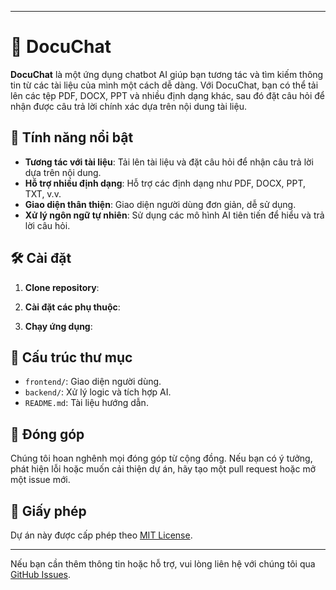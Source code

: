 

---

# 📄 DocuChat

**DocuChat** là một ứng dụng chatbot AI giúp bạn tương tác và tìm kiếm thông tin từ các tài liệu của mình một cách dễ dàng. Với DocuChat, bạn có thể tải lên các tệp PDF, DOCX, PPT và nhiều định dạng khác, sau đó đặt câu hỏi để nhận được câu trả lời chính xác dựa trên nội dung tài liệu.

## 🚀 Tính năng nổi bật

* **Tương tác với tài liệu**: Tải lên tài liệu và đặt câu hỏi để nhận câu trả lời dựa trên nội dung.
* **Hỗ trợ nhiều định dạng**: Hỗ trợ các định dạng như PDF, DOCX, PPT, TXT, v.v.
* **Giao diện thân thiện**: Giao diện người dùng đơn giản, dễ sử dụng.
* **Xử lý ngôn ngữ tự nhiên**: Sử dụng các mô hình AI tiên tiến để hiểu và trả lời câu hỏi.

## 🛠️ Cài đặt

1. **Clone repository**:

2. **Cài đặt các phụ thuộc**:

3. **Chạy ứng dụng**:

## 📂 Cấu trúc thư mục

* `frontend/`: Giao diện người dùng.
* `backend/`: Xử lý logic và tích hợp AI.
* `README.md`: Tài liệu hướng dẫn.

## 🤝 Đóng góp

Chúng tôi hoan nghênh mọi đóng góp từ cộng đồng. Nếu bạn có ý tưởng, phát hiện lỗi hoặc muốn cải thiện dự án, hãy tạo một pull request hoặc mở một issue mới.

## 📄 Giấy phép

Dự án này được cấp phép theo [MIT License](LICENSE).

---

Nếu bạn cần thêm thông tin hoặc hỗ trợ, vui lòng liên hệ với chúng tôi qua [GitHub Issues](https://github.com/ZeroXelX12C/DocuChat/issues).
